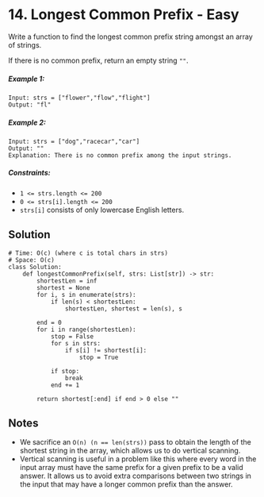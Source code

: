# 14. Longest Common Prefix - Easy

Write a function to find the longest common prefix string amongst an array of strings.

If there is no common prefix, return an empty string `""`.

##### Example 1:

```
Input: strs = ["flower","flow","flight"]
Output: "fl"
```

##### Example 2:

```
Input: strs = ["dog","racecar","car"]
Output: ""
Explanation: There is no common prefix among the input strings.
```

##### Constraints:

- `1 <= strs.length <= 200`
- `0 <= strs[i].length <= 200`
- `strs[i]` consists of only lowercase English letters.

## Solution

```
# Time: O(c) (where c is total chars in strs)
# Space: O(c) 
class Solution:
    def longestCommonPrefix(self, strs: List[str]) -> str:
        shortestLen = inf
        shortest = None
        for i, s in enumerate(strs):
            if len(s) < shortestLen:
                shortestLen, shortest = len(s), s
        
        end = 0
        for i in range(shortestLen):
            stop = False
            for s in strs:
                if s[i] != shortest[i]:
                    stop = True
            
            if stop:
                break
            end += 1
        
        return shortest[:end] if end > 0 else ""
```

## Notes
- We sacrifice an `O(n) (n == len(strs))` pass to obtain the length of the shortest string in the array, which allows us to do vertical scanning.
- Vertical scanning is useful in a problem like this where every word in the input array must have the same prefix for a given prefix to be a valid answer. It allows us to avoid extra comparisons between two strings in the input that may have a longer common prefix than the answer.
